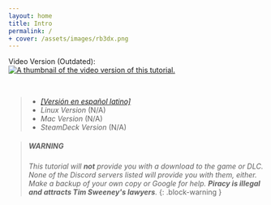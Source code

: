 ```yaml
---
layout: home
title: Intro
permalink: /
+ cover: /assets/images/rb3dx.png
---
```


Video Version (Outdated):  
[![A thumbnail of the video version of this tutorial.](https://raw.githubusercontent.com/carlmylo/rb3-pc/TheGreatSplit/assets/images/xtra/vidthumb.jpg)](https://www.youtube.com/watch?v=sramU-Xdhrs "How to play Rock Band 3 on PC (with RPCS3) - YouTube")

<br/>

> * [_[Versión en español latino]_](https://github.com/carlmylo/rb3-pc/blob/main/readme_es.md)  
> * _Linux Version_ (N/A)  
> * _Mac Version_ (N/A)  
> * _SteamDeck Version_ (N/A)  

> ##### WARNING
>
> _This tutorial will **not** provide you with a download to the game or DLC. None of the Discord servers listed will provide you with them, either. Make a backup of your own copy or Google for help. **Piracy is illegal and attracts Tim Sweeney's lawyers**._
{: .block-warning  }